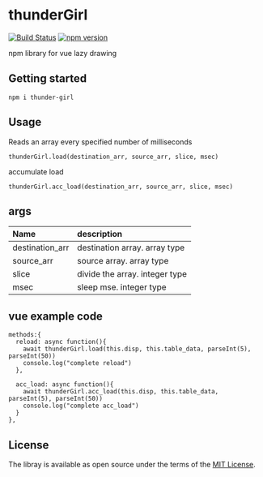 # thunderGirl
[![Build Status](https://travis-ci.org/Kashiwara0205/thunderGirl.svg?branch=master)](https://travis-ci.org/Kashiwara0205/thunderGirl)
[![npm version](https://badge.fury.io/js/thunder-girl.svg)](https://badge.fury.io/js/thunder-girl)

npm library for vue lazy drawing

## Getting started

```
npm i thunder-girl
```

## Usage
Reads an array every specified number of milliseconds

```
thunderGirl.load(destination_arr, source_arr, slice, msec)
```
accumulate load
```
thunderGirl.acc_load(destination_arr, source_arr, slice, msec)
```

## args
|Name|description|
|:---|:---|
|destination_arr|destination array. array type|
|source_arr|source array. array type|
|slice|divide the array. integer type|
|msec|sleep mse. integer type|

## vue example code

```
methods:{
  reload: async function(){
    await thunderGirl.load(this.disp, this.table_data, parseInt(5), parseInt(50))
    console.log("complete reload")
  },

  acc_load: async function(){
    await thunderGirl.acc_load(this.disp, this.table_data, parseInt(5), parseInt(50))
    console.log("complete acc_load")
  }
},
```

## License
The libray is available as open source under the terms of the [MIT License](http://opensource.org/licenses/MIT).